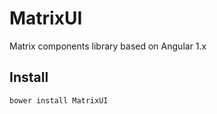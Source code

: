 # MatrixUI

Matrix components library based on Angular 1.x

## Install

```js
bower install MatrixUI
```
